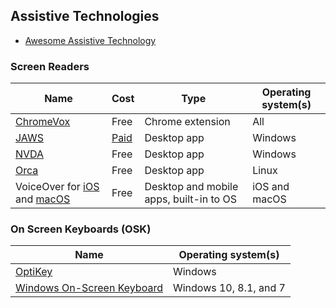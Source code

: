 ## Assistive Technologies

- [Awesome Assistive Technology](https://github.com/openassistive/awesome-assistivetech)

### Screen Readers
| Name | Cost | Type | Operating system(s) |
|---   |---   |---   |---                  |
| [ChromeVox](http://www.chromevox.com/) | Free | Chrome extension | All |
| [JAWS](http://www.freedomscientific.com/Products/Blindness/JAWS) | [Paid](http://www.freedomscientific.com/products/software/jaws/#compare) | Desktop app | Windows | 
| [NVDA](https://www.nvaccess.org/) | Free | Desktop app | Windows |
| [Orca](https://wiki.gnome.org/Projects/Orca) | Free | Desktop app | Linux |
| VoiceOver for [iOS](http://www.apple.com/accessibility/iphone/vision/) and [macOS](https://www.apple.com/accessibility/mac/vision/) | Free | Desktop and mobile apps, built-in to OS | iOS and macOS |

### On Screen Keyboards (OSK)
| Name | Operating system(s) |
|---   |---                  |
| [OptiKey](https://github.com/OptiKey/OptiKey/wiki) | Windows |
| [Windows On-Screen Keyboard](https://support.microsoft.com/en-us/help/10762/windows-use-on-screen-keyboard) | Windows 10, 8.1, and 7 |
